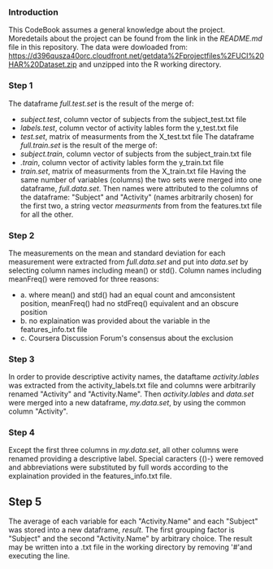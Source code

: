 ### Introduction
This CodeBook assumes a general knowledge about the project. Moredetails about the project can be found from the link in the *README.md* file in this repository.
The data were dowloaded  from: https://d396qusza40orc.cloudfront.net/getdata%2Fprojectfiles%2FUCI%20HAR%20Dataset.zip and unzipped into the R working directory.

### Step 1
The dataframe *full.test.set* is the result of the merge of:
* *subject.test*, column vector of subjects from the subject_test.txt file
* *labels.test*, column vector of activity lables form the y_test.txt file
* *test.set*, matrix of measurments from the X_test.txt file
The dataframe *full.train.set* is the result of the merge of:
* *subject.train*, column vector of subjects from the subject_train.txt file
* *.train*, column vector of activity lables form the y_train.txt file
* *train.set*, matrix of measurments from the X_train.txt file
Having the same number of variables (columns) the two sets were merged into one dataframe, *full.data.set*.
Then names were attributed to the columns of the dataframe: "Subject" and "Activity" (names arbitrarily chosen) for the first two, a string vector *measurments* from from the features.txt file for all the other.

### Step 2
The measurements on the mean and standard deviation for each measurement were extracted from *full.data.set* and put into *data.set* by selecting column names including mean() or std(). Column names including meanFreq() were removed for three reasons:
* a. where mean() and std() had an equal count and amconsistent position, meanFreq() had no stdFreq() equivalent and an obscure position
* b. no explaination was provided about the variable in the features_info.txt file
* c. Coursera Discussion Forum's consensus about the exclusion

### Step 3
In order to provide descriptive activity names, the dataftame *activity.lables* was extracted from the activity_labels.txt file and columns were arbitrarily renamed "Activity" and "Activity.Name". Then *activity.lables* and *data.set* were merged into a new dataframe, *my.data.set*, by using the common column "Activity".

### Step 4
Except the first three columns in *my.data.set*, all other columns were renamed providing a descriptive label. Special caracters {()-} were removed and abbreviations were substituted by full words according to the explaination provided in the features_info.txt file.

## Step 5
The average of each variable for each "Activity.Name" and each "Subject" was stored into a new dataframe, *result*. The first grouping factor is "Subject" and the second "Activity.Name" by arbitrary choice.
The result may be written into a .txt file in the working directory by removing '#'and executing the line.

